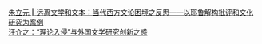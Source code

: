   
[朱立元 ‖ 远离文学和文本：当代西方文论困境之反思——以耶鲁解构批评和文化研究为案例](http://www.dianyue.me/archives/819/k6mrzjjmr03tiknj/)  
[汪介之：“理论入侵”与外国文学研究创新之惑](http://www.dianyue.me/archives/926/7regmuf2tzw3lim9/)